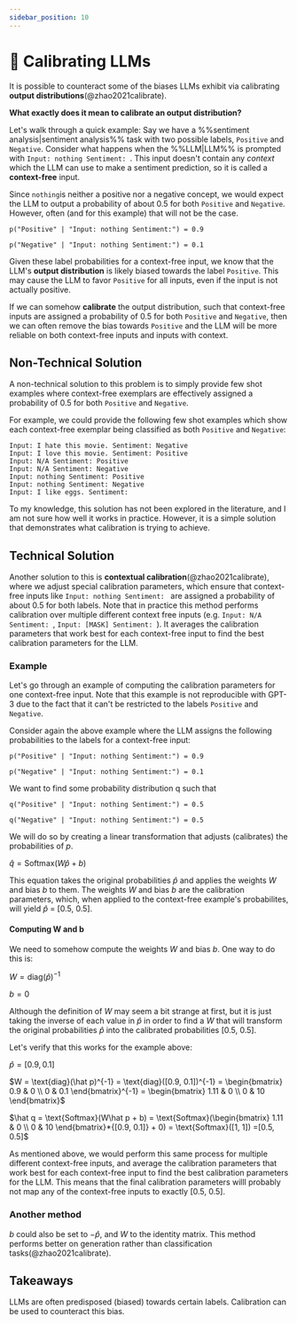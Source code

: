 ```yaml
---
sidebar_position: 10
---
```


# 🔴 Calibrating LLMs

It is possible to counteract some of the biases LLMs exhibit via calibrating **output 
distributions**(@zhao2021calibrate). 

**What exactly does it mean to calibrate an output distribution?**

Let's walk through a quick example: Say we have a %%sentiment analysis|sentiment analysis%% task with two possible labels, `Positive` and `Negative`.
Consider what happens when the %%LLM|LLM%% is prompted with `Input: nothing Sentiment: `. 
This input doesn't contain any _context_ which the LLM can use to make a sentiment 
prediction, so it is called a **context-free** input.

Since `nothing`is neither a positive nor a negative concept, we would expect the LLM to output a probability of about 0.5 for both `Positive` and `Negative`. However, often (and for this example) that will not be the case.
```
p("Positive" | "Input: nothing Sentiment:") = 0.9

p("Negative" | "Input: nothing Sentiment:") = 0.1
```

Given these label probabilities for a context-free input, we know that the LLM's 
**output distribution** is likely biased
towards the label `Positive`. This may cause the LLM to favor `Positive`
for all inputs, even if the input is not actually positive.

If we can somehow **calibrate** the output distribution, such that context-free 
inputs are assigned a probability of 0.5 for both `Positive` and `Negative`, 
then we can often remove the bias towards `Positive` and the LLM will be more reliable
on both context-free inputs and inputs with context.

## Non-Technical Solution

A non-technical solution to this problem is to simply provide few shot examples where
context-free exemplars are effectively assigned a probability of 0.5 for both 
`Positive` and `Negative`.

For example, we could provide the following few shot examples which show each context-free
exemplar being classified as both `Positive` and `Negative`:
```
Input: I hate this movie. Sentiment: Negative
Input: I love this movie. Sentiment: Positive
Input: N/A Sentiment: Positive
Input: N/A Sentiment: Negative
Input: nothing Sentiment: Positive
Input: nothing Sentiment: Negative
Input: I like eggs. Sentiment:
```

To my knowledge, this solution has not been explored in the literature, and I am not sure
how well it works in practice. However, it is a simple solution that demonstrates what 
calibration is trying to achieve.

## Technical Solution

Another solution to this is __contextual calibration__(@zhao2021calibrate), where we 
adjust special calibration parameters, which ensure that context-free inputs like 
`Input: nothing Sentiment: `  are assigned a probability of about 0.5 for both labels. 
Note that in practice this method performs calibration over multiple different context free inputs (e.g. `Input: N/A Sentiment: `, `Input: [MASK] Sentiment: `). It averages the calibration parameters that
work best for each context-free input to find the best calibration parameters for the LLM.

### Example

Let's go through an example of computing the calibration parameters for one context-free input. Note that
this example is not reproducible with GPT-3 due to the fact that it can't be restricted to the labels `Positive` and `Negative`.

Consider again the above example where the LLM assigns the following probabilities to the labels 
for a context-free input:

```
p("Positive" | "Input: nothing Sentiment:") = 0.9

p("Negative" | "Input: nothing Sentiment:") = 0.1
```

We want to find some probability distribution q such that
```
q("Positive" | "Input: nothing Sentiment:") = 0.5

q("Negative" | "Input: nothing Sentiment:") = 0.5
```

We will do so by creating a linear transformation that adjusts (calibrates) the probabilities 
of $p$. 

$\hat q = \text{Softmax}(W\hat p + b)$

This equation takes the original probabilities $\hat p$ and applies the weights $W$ and bias $b$ to
them. The weights $W$ and bias $b$ are the calibration parameters, which, when applied to the 
context-free example's probabilites, will yield $\hat p$ = [0.5, 0.5].

#### Computing W and b

We need to somehow compute the weights $W$ and bias $b$. One way to do this is: 

$W = \text{diag}(\hat p)^{-1}$ 

$b = 0$

Although the definition of $W$ may seem a bit strange at first, but it is just taking the inverse of each value in $\hat p$ in order to find a $W$ that will transform the original probabilities $\hat p$ into the calibrated probabilities [0.5, 0.5].

Let's verify that this works for the example above:

$\hat p = [0.9, 0.1]$

$W = \text{diag}(\hat p)^{-1} = \text{diag}([0.9, 0.1])^{-1} 
= \begin{bmatrix}
   0.9 & 0 \\
   0 & 0.1
\end{bmatrix}^{-1}
= \begin{bmatrix}
   1.11 & 0 \\
   0 & 10
\end{bmatrix}$

$\hat q = \text{Softmax}(W\hat p + b) = \text{Softmax}(\begin{bmatrix}
   1.11 & 0 \\
   0 & 10
\end{bmatrix}*{[0.9, 0.1]} + 0)
= \text{Softmax}([1, 1])
=[0.5, 0.5]$

As mentioned above, we would perform this same process for multiple different context-free inputs, and average the calibration parameters that work best for each context-free input to find the best calibration parameters for the LLM. This means that the final calibration parameters willl probably not map any of the context-free inputs to exactly [0.5, 0.5].

### Another method

$b$ could also be set to $-\hat p$, and $W$ to the identity matrix. This method performs
better on generation rather than classification tasks(@zhao2021calibrate).

## Takeaways

LLMs are often predisposed (biased) towards certain labels. Calibration can be used to counteract this bias.